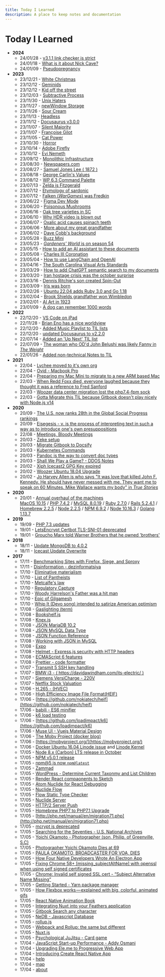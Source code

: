 ```yaml
---
title: Today I Learned
description: A place to keep notes and documentation
---
```


# Today I Learned

- **2024**
  - 24/01/28 - [v3.1.1 link checker is strict](/help)
  - 24/01/18 - [What is it about Nick Cave?](/posts/nick-cave)
  - 24/01/09 - [Pseudopregnancy](/posts/pseudopregnancy)
- **2023**
  - 23/12/21 - [White Christmas](/posts/white-christmas)
  - 23/12/12 - [Geminids](/posts/geminids)
  - 23/12/12 - [Kid off the street](/posts/kid-off-street)
  - 23/12/03 - [Subtractive Process](/posts/subtractive-process)
  - 23/11/30 - [Unix Haters](/posts/unix-haters)
  - 23/11/27 - [newWindow Storage](/posts/newwindow-storage)
  - 23/11/26 - [Sour Cream](/posts/sour-cream)
  - 23/11/13 - [Headless](/posts/headless)
  - 23/11/12 - [Docusaurus v3.0.0](/posts/docusaurus-3)
  - 23/11/07 - [Silent Majority](/posts/silent-majority)
  - 23/11/07 - [Françoise Gilot](/posts/françoise-gilot)
  - 23/11/05 - [Cat Power](/posts/cat-power)
  - 23/10/30 - [Horror](/posts/horror)
  - 23/10/14 - [Adobe Firefly](/posts/adobe-firefly)
  - 23/10/12 - [Evi Nemeth](/posts/evi-nemeth)
  - 23/09/12 - [Monolithic Infrastructure](/posts/monolithic-infrastructure)
  - 23/08/30 - [Newspapers.com](/posts/newspapers-com)
  - 23/08/27 - [Samuel Jones Lee ( 1872 )](/posts/samuel-jones-lee)
  - 23/08/18 - [George Carlin's Values](/posts/george-carlins-values)
  - 23/08/12 - [WP 6.3 Command Palette](/posts/wordpress-6.3)
  - 23/07/13 - [Zelda is Fitzgerald](/posts/zelda-art)
  - 23/07/12 - [Etymology of sardonic](/posts/sardonicism)
  - 23/07/12 - [Falken (_WarGames_) was Fredkin](/lists/trivia)
  - 23/06/22 - [Figma Dev Mode](/posts/figma-dev-mode)
  - 23/06/20 - [Poisonous Mushrooms](/notes/garden/mushroom)
  - 23/06/16 - [Oak tree varieties in SC](/posts/white-oak)
  - 23/06/10 - [Why HDR video is blown out](/posts/color-spaces-premier)
  - 23/06/07 - [Oxalic acid causes spinach teeth](/posts/oxalic-acid)
  - 23/06/06 - [More about my great grandfather](/posts/dave-minnick)
  - 23/06/02 - [Dave Cobb's background](/posts/dave-cobb)
  - 23/05/28 - [Buzz Mini](/posts/buzz-mini)
  - 23/05/23 - [_Gardeners' World_ is on season 54](/posts/gardeners-world)
  - 23/05/15 - [How to add an AI assistant to these documents](/ai)
  - 23/05/08 - [Charles III Coronation](/posts/charles-III)
  - 23/05/04 - [How to use LangChain and OpenAI](/posts/openai-langchain)
  - 23/04/16 - [The South Carolina Visual Arts Standards](/posts/sc-arts)
  - 23/03/29 - [How to add ChatGPT semantic search to my documents](/posts/machine-learning)
  - 23/03/20 - [Iran hostage crisis was the october surprise](/posts/october-surprise)
  - 23/03/16 - [Dennis Ritchie's son created Spin-Out](posts/dennis-ritchie-typographical-mystery)
  - 23/03/09 - [Iris was born](/notes/dogs)
  - 23/02/26 - [Ubuntu 22.04 adds Ruby 3.0 and Go 1.18](/docs/computers/woozie)
  - 23/02/04 - [Brook Shields grandfather won Wimbledon](posts/once-upon-time-hollywood)
  - 23/02/01 - [AI Art in 1923](posts/ht-webster)
  - 23/01/09 - [A dog can remember 1000 words](posts/dog-training)
- **2022**
  - 22/12/20 - [VS Code on iPad](/posts/vscode-ipad)
  - 22/11/28 - [Brian Eno has a nice worldview](/posts/brian-eno-art)
  - 22/12/20 - [Added Music Playlist to TIL lists](/lists/art/music)
  - 22/12/20 - [updated Docusaurus to v2.2.0](/help)
  - 22/07/14 - [Added an 'Up Next' TIL list](/lists/next)
  - 22/07/09 - [The woman who OD'd John Belushi was likely Fanny in *The Weight*](lists/trivia)
  - 22/01/26 - [Added non-technical Notes to TIL](/notes)
- **2021** 
  - 22/04 - [Lychee moved to it's own org](/docs/host/Lychee)
  - 22/04 - [Ovid - Macbook Pro](/docs/computers/ovid)
  - 22/04 - [Preparing my Mac Mini to migrate to a new ARM based Mac](/docs/computers/magic)
  - 22/03 - [When Redd Foxx died, everyone laughed because they thought it was a reference to Fred Sanford](https://en.wikipedia.org/wiki/Redd_Foxx#Death)
  - 22/03 - [Woozer data center migration lost the php7.4-fpm sock](https://davidawindham.com/til/docs/projects/woozer/)
  - 22/03 - [Gotta Migrate this TIL because Gitbook doesn't play nicely with Node.js v14](https://davidawindham.com/til/help)
- **2020**  
  - 20/09 - [The U.S. now ranks 28th in the Global Social Progress rankings](https://www.socialprogress.org/index/global/results)
  - 20/09 - [Eisegesis - v. is the process of interpreting text in such a way as to introduce one's own presuppositions](https://en.wikipedia.org/wiki/Eisegesis)
  - 22/08 - [Meetings, Bloody Meetings](https://en.wikipedia.org/wiki/Meetings,_Bloody_Meetings)
  - 20/03 - [Zeke setup](https://davidawindham.com/til/docs/projects/zeke/)
  - 20/03 - [Migrate Gitbook to Docsify](https://davidawindham.com/til/help)
  - 20/03 - [Kubernetes Commands](https://davidawindham.com/til/docs/server/kubernetes)
  - 20/03 - [Pandoc is the way to convert doc types](https://github.com/jgm/pandoc)
  - 20/03 - [Shall We Play a Game? - DDOS Notes](https://davidawindham.com/til/docs/saas/akamai)
  - 20/02 - [Xiph Icecast2 GPG Key expired](https://davidawindham.com/til/docs/host/icecast)
  - 20/02 - [Woozer Ubuntu 18.04 Upgrade](https://davidawindham.com/til/docs/saas/akamai)
  - 20/02 - [Jo Harvey Allen is who says "It was love that killed John F. Kennedy. He should have never messed with me. They want me to speak on 60 Minutes. Mike Wallace wants my body" in _True Stories_](https://davidawindham.com/true-stories-2/)
- **2020**  
  - 20/01 - [Annual overhaul of the machines](https://davidawindham.com/late-adopter/)  
  [MacOS 10.15](https://davidawindham.com/til/docs/localhost/custom) /
  [PHP 7.4.2](https://davidawindham.com/til/docs/lang/PHP) /
  [MySQL 8.0.19](https://davidawindham.com/til/docs/db/MySQL) /
  [Ruby 2.7.0](https://davidawindham.com/til/docs/lang/Ruby) /
  [Rails 5.2.4.1](https://davidawindham.com/til/docs/waf/rails) /
  [Homebrew 2.2.5](https://davidawindham.com/til/docs/localhost/brew) /
  [Node 2.2.5](https://davidawindham.com/til/docs/localhost/brew) /
  [NPM 6.9.2](https://davidawindham.com/til/docs/lang/npm) /
  [Node 10.16.3](https://davidawindham.com/til/docs/waf/nodejs) /
  [Golang 1.13.7](https://davidawindham.com/til/docs/lang/Golang)
- **2019**  
  - 19/09 - [PHP 7.3 updates](/docs/lang/PHP)
  - 19/01 - [LetsEncrypt Certbot TLS-SNI-01 deprecated](https://davidawindham.com/til/docs/server/letsencrypt)
  - 19/01 - [Groucho Marx told Warner Brothers that he owned 'brothers'](https://en.wikipedia.org/wiki/A_Night_in_Casablanca)
- **2018**
  - 18/11 - [Update MongoDB to 4.0.2](https://davidawindham.com/til/docs/db/mongodb)  
  - 18/11 - [Icecast Update Overwrite](https://davidawindham.com/til/docs/host/icecast)
- **2017**  
  - 17/11 - [Benchmarking Sites with Firefox, Siege, and Sproxy](https://davidawindham.com/til/docs/host/siege-sproxy)
  - 17/11 - [Disinformation - dezinformatsiya](https://en.wikipedia.org/wiki/Disinformation)
  - 17/10 - [Eliminative materialism](https://en.wikipedia.org/wiki/Eliminative_materialism)
  - 17/10 - [List of Pantheists](https://en.wikipedia.org/wiki/List_of_pantheists)
  - 17/10 - [Metcalfe's law](https://en.wikipedia.org/wiki/Metcalfe%27s_law)
  - 17/10 - [Regulatory Capture](https://en.wikipedia.org/wiki/Regulatory_capture)  
  - 17/10 - [Woody Harrelson's Father was a hit man](https://en.wikipedia.org/wiki/Charles_Harrelson)
  - 17/10 - [Epic of Gilgamesh](https://en.wikipedia.org/wiki/Epic_of_Gilgamesh)
  - 17/10 - [Whip It (Devo song) intended to satirize American optimism](https://www.salon.com/2017/09/16/33-13-devo-excerpt/)
  - 17/08 - [Gaslighting (term)](https://en.wikipedia.org/wiki/Gaslighting)
  - 17/08 - [Bookshelf.js](http://bookshelfjs.org/)
  - 17/08 - [Knex.js](http://knexjs.org/)
  - 17/08 - [JSON MariaDB 10.2](https://mariadb.com/resources/blog/json-mariadb-102)
  - 17/08 - [JSON MySQL Data Type](https://dev.mysql.com/doc/refman/5.7/en/json.html)
  - 17/08 - [JSON Function Reference](https://dev.mysql.com/doc/refman/5.7/en/json-function-reference.html)
  - 17/08 - [Working with JSON in MySQL](https://scotch.io/tutorials/working-with-json-in-mysql)
  - 17/08 - [Expo](https://expo.io/)
  - 17/08 - [Helmet - Express.js security with HTTP headers](https://helmetjs.github.io/)
  - 17/08 - [ECMAScript 6 features](https://github.com/lukehoban/es6features)  
  - 17/08 - [Prettier - code formatter](https://github.com/prettier/prettier)   
  - 17/07 - [Transmit 5 SSH key handling](https://library.panic.com/transmit5/sftp-authentication/)
  - 17/07 - [BMW i3 - ( https://davidawindham.com/its-electric/ )](https://davidawindham.com/its-electric/)  
  - 17/07 - [Siemens VersiCharge - 220V](https://w3.usa.siemens.com/powerdistribution/us/en/product-portfolio/electricvehicle/versicharge/pages/ev-charging-station.aspx)
  - 17/07 - [Netflix Stock Valuation](https://seekingalpha.com/article/4089390-netflix-growth-justify-valuation)  
  - 17/06 - [H.265 - (HVEC)](https://en.wikipedia.org/wiki/High_Efficiency_Video_Coding)
  - 17/06 - [High Efficiency Image File Format(HEIF)](https://nokiatech.github.io/heif/)
  - 17/06 - [https://github.com/nokiatech/heif](https://github.com/nokiatech/heif)
  - 17/06 - [babili - ES6 minifier](https://github.com/babel/babili)
  - 17/06 - [k6 load testing](http://www.muse-ui.org/#/index)
  - 17/06 - [https://github.com/loadimpact/k6](https://github.com/loadimpact/k6)
  - 17/06 - [Muse UI - Vuejs Material Design](http://www.muse-ui.org/#/index)
  - 17/06 - [The Moby Project (docker blog)](https://blog.docker.com/2017/04/introducing-the-moby-project/)
  - 17/06 - [https://mobyproject.org/](https://mobyproject.org/)
  - 17/06 - [Docker Ubuntu 16.04 Linode issue](/docs/server/docker) and [Linode Kernel](/docs/saas/akamai)  
  - 17/05 - [Node 8.x (Carbon) LTS release in October](https://github.com/nodejs/node/blob/master/doc/changelogs/CHANGELOG_V8.md#8.0.0)
  - 17/05 - [NPM v5.0.1 release](/docs/lang/npm)
  - 17/05 - [npm@5 is now `npm@latest`](https://medium.com/npm-inc/npm-5-is-now-npm-latest-d674e9e3b0ec)
  - 17/05 - [Zammad](/docs/host/Zammad)
  - 17/05 - [WordPress - Determine Current Taxonmy and List Children](/docs/host/WordPress)
  - 17/05 - [Render React compaonents to Sketch](https://github.com/airbnb/react-sketchapp)
  - 17/05 - [Atom Nuclide for React Debugging](https://nuclide.io/docs/features/debugger/)
  - 17/05 - [Nuclide Flow](https://nuclide.io/docs/languages/flow/)
  - 17/05 - [Flow Static Type Checker](https://flow.org/en/docs/)
  - 17/05 - [Nuclide Server](https://nuclide.io/docs/features/remote/#nuclide-server)
  - 17/05 - [HTTP/2 Server Push](https://en.wikipedia.org/wiki/HTTP/2_Server_Push)
  - 17/05 - [Homebrew PHP7 to PHP7.1 Upgrade](/docs/localhost/brew)
  - 17/05 - [http://php.net/manual/en/migration71.php](http://php.net/manual/en/migration71.php)
  - 17/05 - [mcrypt is deprecated](http://php.net/manual/en/migration71.deprecated.php)
  - 17/05 - [Searching for the Seventies - U.S. National Archives](https://www.google.com/culturalinstitute/beta/exhibit/AQfyFcoI)
  - 17/05 - [Yoichi Okamoto - Photographer (son, Philip, of Greenville, S.C)](https://www.google.com/culturalinstitute/beta/asset/yoichi-okamoto-washington-dc-may-1973/XgFH0-MGK4AKmw)
  - 17/05 - [Photographer Yoichi Okamoto Dies at 69](https://www.washingtonpost.com/archive/local/1985/04/25/photographer-yoichi-okamoto-dies-at-69/49e170df-c57b-420e-b6b9-6963f3fd66b4/?utm_term=.7d2f0d0b339a)
  - 17/05 - [PAULA OKAMOTO, BROADCASTER FOR VOA, DIES](https://www.washingtonpost.com/archive/local/1992/05/21/paula-okamoto-broadcaster-for-voa-dies/02b93dc7-ff3f-4df3-bbf8-3edbf68de527/?utm_term=.fc1a7d820c0f)
  - 17/05 - [How Four Native Developers Wrote An Electron App](https://githubengineering.com/how-four-native-developers-wrote-an-electron-app/)
  - 17/05 - [Fixing Chrome 58+ [missing_subjectAltName] with openssl when using self signed certificates](https://alexanderzeitler.com/articles/Fixing-Chrome-missing_subjectAltName-selfsigned-cert-openssl/)
  - 17/05 - [Chrome: Invalid self signed SSL cert - “Subject Alternative Name Missing”](http://stackoverflow.com/questions/43665243/chrome-invalid-self-signed-ssl-cert-subject-alternative-name-missing)
  - 17/05 - [Getting Started - Yarn package manager](https://yarnpkg.com/en/docs/getting-started)
  - 17/05 - [How Flexbox works — explained with big, colorful, animated gifs](https://medium.freecodecamp.com/an-animated-guide-to-flexbox-d280cf6afc35)
  - 17/05 - [React Native Animation Book](https://github.com/browniefed/react-native-animation-book)
  - 17/05 - [Integrating Nuxt into your Feathers application](https://blog.feathersjs.com/ssr-vuejs-app-with-feathers-and-nuxt-bb7dfd3e6397)
  - 17/05 - [Gitbook Search any character](https://github.com/lwdgit/gitbook-plugin-search-plus)
  - 17/05 - [NeDB - Javascript Database](https://github.com/louischatriot/nedb)
  - 17/05 - [rollup.js](https://rollupjs.org/)
  - 17/05 - [Webpack and Rollup: the same but different](https://medium.com/webpack/webpack-and-rollup-the-same-but-different-a41ad427058c)
  - 17/05 - [Nuxt.js](https://nuxtjs.org/)
  - 17/05 - [Psychological JuJitsu - Card game](http://www.icynic.com/~don/psych.html)
  - 17/04 - [JavaScript Start-up Performance - Addy Osmani](https://medium.com/reloading/javascript-start-up-performance-69200f43b201)
  - 17/04 - [Upgrading Ele.me to Progressive Web App](https://medium.com/elemefe/upgrading-ele-me-to-progressive-web-app-2a446832e509)
  - 17/04 - [Introducing Create React Native App](https://github.com/react-community/create-react-native-app)
  - 17/04 - [help](help)
  - 17/04 - [map](map)
  - 17/04 - [about](about)
